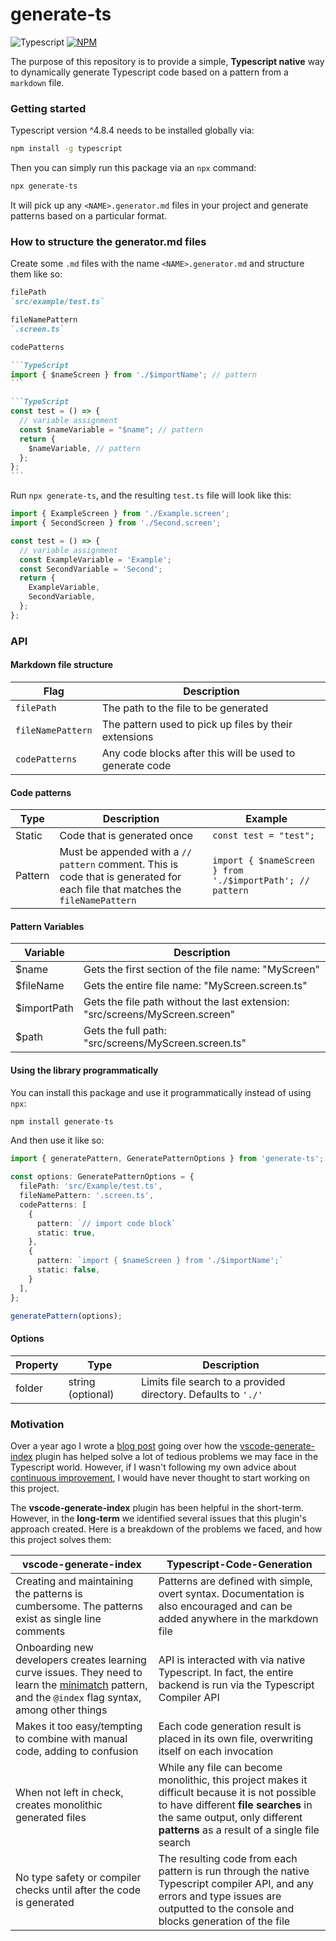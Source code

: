 # generate-ts

![Typescript](https://img.shields.io/badge/TypeScript-007ACC?style=for-the-badge&logo=typescript&logoColor=white) [![NPM](https://nodei.co/npm/generate-ts.png?mini=true)](https://npmjs.org/package/generate-ts)

The purpose of this repository is to provide a simple, **Typescript native** way to dynamically generate Typescript code based on a pattern from a `markdown` file.

### Getting started

Typescript version ^4.8.4 needs to be installed globally via:

```bash
npm install -g typescript
```

Then you can simply run this package via an `npx` command:

```bash
npx generate-ts
```

It will pick up any `<NAME>.generator.md` files in your project and generate patterns based on a particular format.

### How to structure the generator.md files

Create some `.md` files with the name `<NAME>.generator.md` and structure them like so:

````markdown
filePath
`src/example/test.ts`

fileNamePattern
`.screen.ts`

codePatterns

```TypeScript
import { $nameScreen } from './$importName'; // pattern
```

```TypeScript
const test = () => {
  // variable assignment
  const $nameVariable = "$name"; // pattern
  return {
    $nameVariable, // pattern
  };
};
```
````

Run `npx generate-ts`, and the resulting `test.ts` file will look like this:

```typescript
import { ExampleScreen } from './Example.screen';
import { SecondScreen } from './Second.screen';

const test = () => {
  // variable assignment
  const ExampleVariable = 'Example';
  const SecondVariable = 'Second';
  return {
    ExampleVariable,
    SecondVariable,
  };
};
```

### API

#### Markdown file structure

| Flag              | Description                                              |
| ----------------- | -------------------------------------------------------- |
| `filePath`        | The path to the file to be generated                     |
| `fileNamePattern` | The pattern used to pick up files by their extensions    |
| `codePatterns`    | Any code blocks after this will be used to generate code |

#### Code patterns

| Type    | Description                                                                                                                   | Example                                                   |
| ------- | ----------------------------------------------------------------------------------------------------------------------------- | --------------------------------------------------------- |
| Static  | Code that is generated once                                                                                                   | `const test = "test";`                                    |
| Pattern | Must be appended with a `// pattern` comment. This is code that is generated for each file that matches the `fileNamePattern` | `import { $nameScreen } from './$importPath'; // pattern` |

#### Pattern Variables

| Variable    | Description                                                                  |
| ----------- | ---------------------------------------------------------------------------- |
| $name       | Gets the first section of the file name: "MyScreen"                          |
| $fileName   | Gets the entire file name: "MyScreen.screen.ts"                              |
| $importPath | Gets the file path without the last extension: "src/screens/MyScreen.screen" |
| $path       | Gets the full path: "src/screens/MyScreen.screen.ts"                         |

#### Using the library programmatically

You can install this package and use it programmatically instead of using `npx`:

```typescript
npm install generate-ts
```

And then use it like so:

```typescript
import { generatePattern, GeneratePatternOptions } from 'generate-ts';

const options: GeneratePatternOptions = {
  filePath: 'src/Example/test.ts',
  fileNamePattern: '.screen.ts',
  codePatterns: [
    {
      pattern: `// import code block`
      static: true,
    },
    {
      pattern: `import { $nameScreen } from './$importName';`
      static: false,
    }
  ],
};

generatePattern(options);
```

#### Options

| Property | Type              | Description                                                    |
| -------- | ----------------- | -------------------------------------------------------------- |
| folder   | string (optional) | Limits file search to a provided directory. Defaults to `'./'` |

### Motivation

Over a year ago I wrote a [blog post](https://www.bravolt.com/post/generate-index-can-save-your-sanity) going over how the [vscode-generate-index](https://github.com/fjc0k/vscode-generate-index) plugin has helped solve a lot of tedious problems we may face in the Typescript world. However, if I wasn't following my own advice about [continuous improvement](https://www.bravolt.com/post/how-to-adopt-a-continuous-improvement-culture), I would have never thought to start working on this project.

The **vscode-generate-index** plugin has been helpful in the short-term. However, in the **long-term** we identified several issues that this plugin's approach created. Here is a breakdown of the problems we faced, and how this project solves them:

| vscode-generate-index                                                                                                                                                                            | Typescript-Code-Generation                                                                                                                                                                                               |
| ------------------------------------------------------------------------------------------------------------------------------------------------------------------------------------------------ | ------------------------------------------------------------------------------------------------------------------------------------------------------------------------------------------------------------------------ |
| Creating and maintaining the patterns is cumbersome. The patterns exist as single line comments                                                                                                  | Patterns are defined with simple, overt syntax. Documentation is also encouraged and can be added anywhere in the markdown file                                                                                          |
| Onboarding new developers creates learning curve issues. They need to learn the [minimatch](https://github.com/isaacs/minimatch#usage) pattern, and the `@index` flag syntax, among other things | API is interacted with via native Typescript. In fact, the entire backend is run via the Typescript Compiler API                                                                                                         |
| Makes it too easy/tempting to combine with manual code, adding to confusion                                                                                                                      | Each code generation result is placed in its own file, overwriting itself on each invocation                                                                                                                             |
| When not left in check, creates monolithic generated files                                                                                                                                       | While any file can become monolithic, this project makes it difficult because it is not possible to have different **file searches** in the same output, only different **patterns** as a result of a single file search |
| No type safety or compiler checks until after the code is generated                                                                                                                              | The resulting code from each pattern is run through the native Typescript compiler API, and any errors and type issues are outputted to the console and blocks generation of the file                                    |
